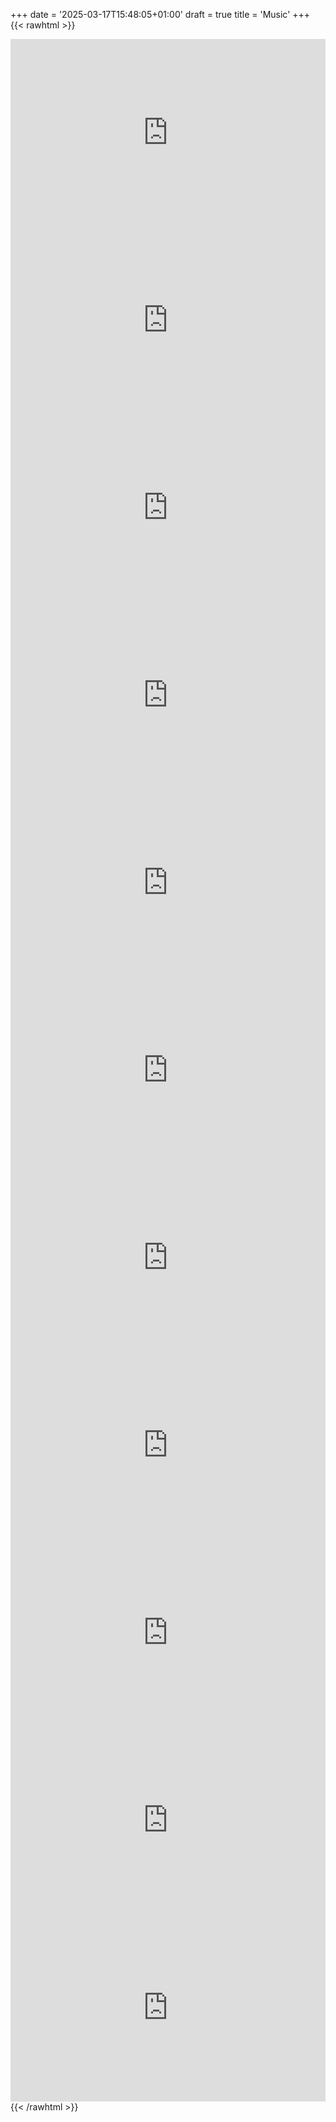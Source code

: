 +++
date = '2025-03-17T15:48:05+01:00'
draft = true
title = 'Music'
+++
{{< rawhtml >}}
<!-- 01 - Mandy Metal Project-->
<iframe title="deezer-widget" src="https://widget.deezer.com/widget/auto/playlist/11924911681" width="100%" height="300" frameborder="0" allowtransparency="true" allow="encrypted-media; clipboard-write"></iframe>

<!-- Guitar - Drop G -->
<iframe title="deezer-widget" src="https://widget.deezer.com/widget/dark/playlist/11836546461" width="100%" height="300" frameborder="0" allowtransparency="true" allow="encrypted-media; clipboard-write"></iframe>

<!-- Guitar - Drop G# -->
<iframe title="deezer-widget" src="https://widget.deezer.com/widget/auto/playlist/10310140662" width="100%" height="300" frameborder="0" allowtransparency="true" allow="encrypted-media; clipboard-write"></iframe>


<!-- Guitar - Drop A -->
<iframe title="deezer-widget" src="https://widget.deezer.com/widget/auto/playlist/10310139942" width="100%" height="300" frameborder="0" allowtransparency="true" allow="encrypted-media; clipboard-write"></iframe>

<!-- Guitar - Drop A# -->
<iframe title="deezer-widget" src="https://widget.deezer.com/widget/auto/playlist/10310140322" width="100%" height="300" frameborder="0" allowtransparency="true" allow="encrypted-media; clipboard-write"></iframe>

<!-- Guitar - Drop B -->
<iframe title="deezer-widget" src="https://widget.deezer.com/widget/auto/playlist/10310080842" width="100%" height="300" frameborder="0" allowtransparency="true" allow="encrypted-media; clipboard-write"></iframe>

<!-- Guitar - Drop C -->
<iframe title="deezer-widget" src="https://widget.deezer.com/widget/auto/playlist/10310083062" width="100%" height="300" frameborder="0" allowtransparency="true" allow="encrypted-media; clipboard-write"></iframe>

<!-- Guitar - Drop C# -->
<iframe title="deezer-widget" src="https://widget.deezer.com/widget/auto/playlist/10310140442" width="100%" height="300" frameborder="0" allowtransparency="true" allow="encrypted-media; clipboard-write"></iframe>

<!-- Guitar - Drop D -->
<iframe title="deezer-widget" src="https://widget.deezer.com/widget/auto/playlist/10310140542" width="100%" height="300" frameborder="0" allowtransparency="true" allow="encrypted-media; clipboard-write"></iframe>

<!-- Guitar - D# -->
<iframe title="deezer-widget" src="https://widget.deezer.com/widget/auto/playlist/10310140282" width="100%" height="300" frameborder="0" allowtransparency="true" allow="encrypted-media; clipboard-write"></iframe>

<!-- Guitar - E -->
<iframe title="deezer-widget" src="https://widget.deezer.com/widget/auto/playlist/10310085382" width="100%" height="300" frameborder="0" allowtransparency="true" allow="encrypted-media; clipboard-write"></iframe>
{{< /rawhtml >}}
